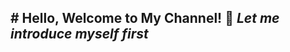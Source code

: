 **# Hello, Welcome to My Channel! 👋**
*Let me introduce myself first* 
-----------------------------

